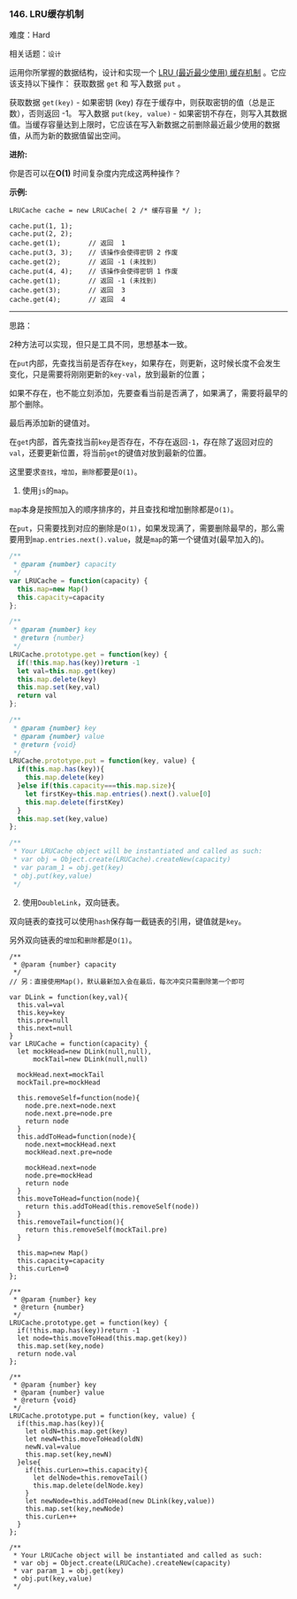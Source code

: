 ### 146. LRU缓存机制

难度：Hard

相关话题：`设计`

运用你所掌握的数据结构，设计和实现一个 [LRU (最近最少使用) 缓存机制](https://baike.baidu.com/item/LRU)
。它应该支持以下操作： 获取数据  `get`  和 写入数据  `put`  。



获取数据  `get(key)`  - 如果密钥 (key) 存在于缓存中，则获取密钥的值（总是正数），否则返回 -1。
写入数据  `put(key, value)`  - 如果密钥不存在，则写入其数据值。当缓存容量达到上限时，它应该在写入新数据之前删除最近最少使用的数据值，从而为新的数据值留出空间。



**进阶:** 



你是否可以在**O(1)**  时间复杂度内完成这两种操作？



**示例:** 



```
LRUCache cache = new LRUCache( 2 /* 缓存容量 */ );

cache.put(1, 1);
cache.put(2, 2);
cache.get(1);       // 返回  1
cache.put(3, 3);    // 该操作会使得密钥 2 作废
cache.get(2);       // 返回 -1 (未找到)
cache.put(4, 4);    // 该操作会使得密钥 1 作废
cache.get(1);       // 返回 -1 (未找到)
cache.get(3);       // 返回  3
cache.get(4);       // 返回  4
```



-----

思路：

2种方法可以实现，但只是工具不同，思想基本一致。

在`put`内部，先查找当前是否存在`key`，如果存在，则更新，这时候长度不会发生变化，只是需要将刚刚更新的`key-val`，放到最新的位置；

如果不存在，也不能立刻添加，先要查看当前是否满了，如果满了，需要将最早的那个删除。

最后再添加新的键值对。

在`get`内部，首先查找当前`key`是否存在，不存在返回`-1`，存在除了返回对应的`val`，还要更新位置，将当前`get`的键值对放到最新的位置。

这里要求`查找`，`增加`，`删除`都要是`O(1)`。


1. 使用`js`的`map`。

`map`本身是按照加入的顺序排序的，并且查找和增加删除都是`O(1)`。

在`put`，只需要找到对应的删除是`O(1)`，如果发现满了，需要删除最早的，那么需要用到`map.entries.next().value`，就是`map`的第一个键值对(最早加入的)。

```js
/**
 * @param {number} capacity
 */
var LRUCache = function(capacity) {
  this.map=new Map()
  this.capacity=capacity
};

/** 
 * @param {number} key
 * @return {number}
 */
LRUCache.prototype.get = function(key) {
  if(!this.map.has(key))return -1
  let val=this.map.get(key)
  this.map.delete(key)
  this.map.set(key,val)
  return val
};

/** 
 * @param {number} key 
 * @param {number} value
 * @return {void}
 */
LRUCache.prototype.put = function(key, value) {
  if(this.map.has(key)){
    this.map.delete(key)
  }else if(this.capacity===this.map.size){
    let firstKey=this.map.entries().next().value[0]
    this.map.delete(firstKey)
  }
  this.map.set(key,value)
};

/** 
 * Your LRUCache object will be instantiated and called as such:
 * var obj = Object.create(LRUCache).createNew(capacity)
 * var param_1 = obj.get(key)
 * obj.put(key,value)
 */
```

2. 使用`DoubleLink`，双向链表。

双向链表的查找可以使用`hash`保存每一截链表的引用，键值就是`key`。

另外双向链表的`增加`和`删除`都是`O(1)`。
```
/**
 * @param {number} capacity
 */
// 另：直接使用Map()，默认最新加入会在最后，每次冲突只需删除第一个即可

var DLink = function(key,val){
  this.val=val
  this.key=key
  this.pre=null
  this.next=null
}
var LRUCache = function(capacity) {
  let mockHead=new DLink(null,null),
      mockTail=new DLink(null,null)
  
  mockHead.next=mockTail
  mockTail.pre=mockHead
  
  this.removeSelf=function(node){
    node.pre.next=node.next
    node.next.pre=node.pre
    return node
  }
  this.addToHead=function(node){
    node.next=mockHead.next
    mockHead.next.pre=node
  
    mockHead.next=node
    node.pre=mockHead
    return node
  }
  this.moveToHead=function(node){
    return this.addToHead(this.removeSelf(node))
  }
  this.removeTail=function(){
    return this.removeSelf(mockTail.pre)
  }

  this.map=new Map()
  this.capacity=capacity
  this.curLen=0
};

/** 
 * @param {number} key
 * @return {number}
 */
LRUCache.prototype.get = function(key) {
  if(!this.map.has(key))return -1
  let node=this.moveToHead(this.map.get(key))
  this.map.set(key,node)
  return node.val
};

/** 
 * @param {number} key 
 * @param {number} value
 * @return {void}
 */
LRUCache.prototype.put = function(key, value) {
  if(this.map.has(key)){
    let oldN=this.map.get(key)
    let newN=this.moveToHead(oldN)
    newN.val=value
    this.map.set(key,newN)
  }else{
    if(this.curLen>=this.capacity){
      let delNode=this.removeTail()
      this.map.delete(delNode.key)
    }
    let newNode=this.addToHead(new DLink(key,value))
    this.map.set(key,newNode)
    this.curLen++
  }
};

/** 
 * Your LRUCache object will be instantiated and called as such:
 * var obj = Object.create(LRUCache).createNew(capacity)
 * var param_1 = obj.get(key)
 * obj.put(key,value)
 */
```

